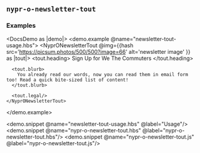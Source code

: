 ## `nypr-o-newsletter-tout`

### Examples

<DocsDemo as |demo|>
  <demo.example @name="newsletter-tout-usage.hbs">
    <NyprONewsletterTout
      @img={{hash
        src='https://picsum.photos/500/500?image=66'
        alt='newsletter image'
      }}
      as |tout|>
      <tout.heading>
        Sign Up for We The Commuters
      </tout.heading>

      <tout.blurb>
        You already read our words, now you can read them in email form too! Read a quick bite-sized list of content!
      </tout.blurb>

      <tout.legal/>
    </NyprONewsletterTout>

  </demo.example>

  <demo.snippet @name="newsletter-tout-usage.hbs" @label="Usage"/>
  <demo.snippet @name="nypr-o-newsletter-tout.hbs" @label="nypr-o-newsletter-tout.hbs"/>
  <demo.snippet @name="nypr-o-newsletter-tout.js" @label="nypr-o-newsletter-tout.js"/>

</DocsDemo>
